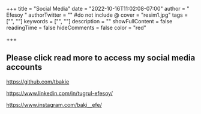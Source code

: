 +++
title = "Social Media"
date = "2022-10-16T11:02:08-07:00"
author = " Efesoy "
authorTwitter = "" #do not include @
cover = "resim1.jpg"
tags = ["", ""]
keywords = ["", ""]
description = ""
showFullContent = false
readingTime = false
hideComments = false
color = "red" 

+++

## Please click read more to access my social media accounts


 https://github.com/tbakie
    
 https://www.linkedin.com/in/tugrul-efesoy/

 https://www.instagram.com/baki__efe/ 
